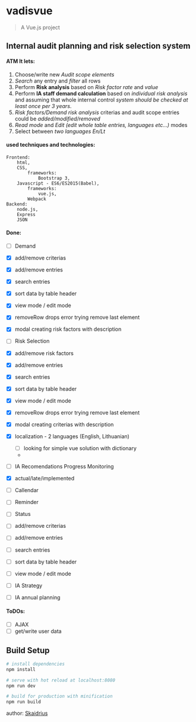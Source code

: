 # vadisvue

> A Vue.js project

## Internal audit planning and risk selection system
#### ATM It lets:
1. Choose/write new *Audit scope elements*
2. *Search* any entry and *filter* all rows
3. Perform **Risk analysis** based on *Risk factor rate* and *value*
4. Perform **IA staff demand calculation** based on *individual risk analysis* and assuming that 
whole internal control _system should be checked at least once per 3 years_.
5. *Risk factors/Demand risk analysis* criterias and audit scope entries could be _added/modified/removed_
6. *Read mode* and *Edit (edit whole table entries, languages etc...)* modes
7. Select between *two languages En/Lt*


#### used techniques and technologies: 
    Frontend: 
        html,
        CSS,
            frameworks:
                Bootstrap 3,
        Javascript - ES6/ES2015(Babel), 
            frameworks:
                vue.js,
            Webpack 
    Backend: 
        node.js,
        Express
        JSON


#### Done: 
- [ ] Demand
- [x] add/remove criterias                                
- [x] add/remove entries                                  
- [x] search entries                                      
- [x] sort data by table header                           
- [x] view mode / edit mode                               
- [x] removeRow drops error trying remove last element    
- [x] modal creating risk factors with description

- [ ] Risk Selection
- [x] add/remove risk factors                             
- [x] add/remove entries                                  
- [x] search entries                                      
- [x] sort data by table header                           
- [x] view mode / edit mode                               
- [x] removeRow drops error trying remove last element    
- [x] modal creating criterias with description

- [x] localization - 2 languages (English, Lithuanian)
  - [ ] looking for simple vue solution with dictionary
  - 
- [ ] IA Recomendations Progress Monitoring
- [x] actual/late/implemented
- [ ] Callendar
- [ ] Reminder
- [ ] Status
- [ ] add/remove criterias                                
- [ ] add/remove entries                                  
- [ ] search entries                                      
- [ ] sort data by table header                           
- [ ] view mode / edit mode                               

- [ ] IA Strategy

- [ ] IA annual planning 


#### ToDOs:   
- [ ] AJAX 
- [ ] get/write user data                

## Build Setup

``` bash
# install dependencies
npm install

# serve with hot reload at localhost:8080
npm run dev

# build for production with minification
npm run build
```
author: [Skaidrius](mailto:skaidrius@gmail.com)